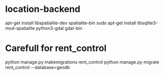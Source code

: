 # location-backend

apt-get install libspatialite-dev spatialite-bin
sudo apt-get install libsqlite3-mod-spatialite python3-gdal gdal-bin

# Carefull for rent_control

python manage.py makemigrations rent_control
python manage.py migrate rent_control --database=geodb
